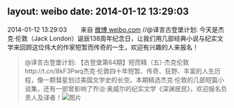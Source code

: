 layout: weibo
date: 2014-01-12 13:29:03
---
2014-01-12 13:29:03  &nbsp;&nbsp;&nbsp;&nbsp;&nbsp;&nbsp; 来自 <a href="http://weibo.com/" rel="nofollow">微博 weibo.com</a>
//@译言古登堡计划: 今天是杰克·伦敦（Jack London）诞辰138周年纪念日，让我们用几部经典小说与纪实文学来回顾这位伟大的作家短暂而传奇的一生，欢迎有兴趣的人来报名！
>  @译言古登堡计划: 【古登堡第64期】短而精（五）·杰克伦敦http://t.cn/8kF3Pwq杰克·伦敦四十年短暂、传奇、狂野、丰富的人生历程，像一颗彗星划过美国文学史的长空。本期精选杰克·伦敦的几部短篇小说集，还有一部曾影响了乔治·奥威尔的纪实文学《深渊居民》，欢迎报名负责人及译者！ ​​​
>  ![图片](https://ww3.sinaimg.cn/large/a5e24d24jw1ec8uketylxj20ip0b9ae3.jpg)
